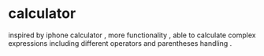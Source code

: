 # calculator

inspired by iphone calculator , more functionality , able to calculate complex expressions including different operators and parentheses handling . 